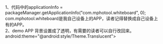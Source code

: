 1、代码中的applicationInfo = packageManager.getApplicationInfo("com.mphotool.whiteboard", 0);  com.mphotool.whiteboard是我自己设备上的APP，读者记得替换成自己设备上有的APP。  
2、demo APP 背景设置成了透明，有需要的读者可以自行改回来。 android:theme="@android:style/Theme.Translucent">
